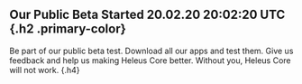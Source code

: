 ﻿## Our Public Beta Started 20.02.20 20:02:20 UTC {.h2 .primary-color}
Be part of our public beta test. Download all our apps and test them. Give us
feedback and help us making Heleus Core better. Without you, Heleus Core will
not work.
 {.h4}